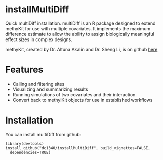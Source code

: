 # installMultiDiff
Quick multiDiff installation. multiDiff is an R package designed to extend methyKit for use with multiple covariates. It implements the maximum difference estimate to allow the ability to assign biologically meaningful effect sizes in complex designs. 


methyKit, created by Dr. Altuna Akalin and Dr. Sheng Li, is on github [here](https://github.com/al2na/methylKit)

# Features
* Calling and filtering sites
* Visualizing and summarizing results
* Running simulations of two covariates and their interaction.
* Convert back to methylKit objects for use in established workflows



# Installation

You can install multiDiff from github:

```
library(devtools)
install_github("dc1340/installMultiDiff", build_vignettes=FALSE,
  dependencies=TRUE)
```
